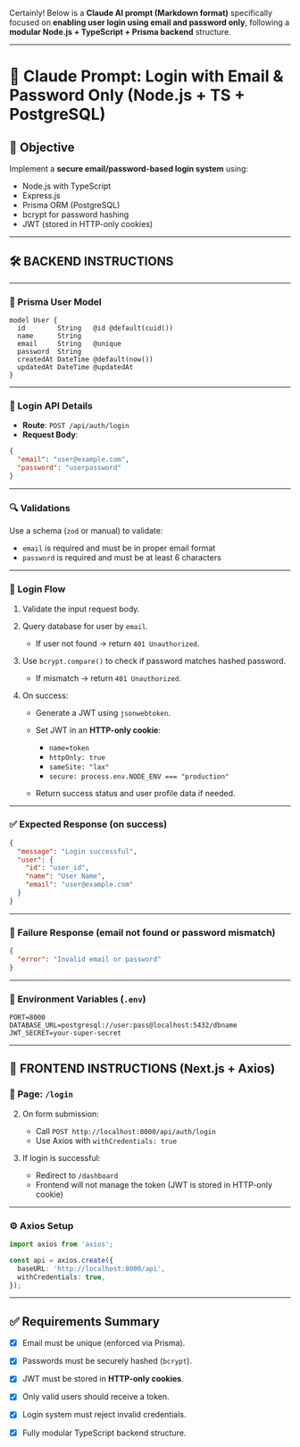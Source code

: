 Certainly! Below is a **Claude AI prompt (Markdown format)** specifically focused on **enabling user login using email and password only**, following a **modular Node.js + TypeScript + Prisma backend** structure.

---

# 🔐 Claude Prompt: Login with Email & Password Only (Node.js + TS + PostgreSQL)

## 🎯 Objective

Implement a **secure email/password-based login system** using:

* Node.js with TypeScript
* Express.js
* Prisma ORM (PostgreSQL)
* bcrypt for password hashing
* JWT (stored in HTTP-only cookies)

---

## 🛠️ BACKEND INSTRUCTIONS

---

### 🧬 Prisma User Model

```prisma
model User {
  id        String   @id @default(cuid())
  name      String
  email     String   @unique
  password  String
  createdAt DateTime @default(now())
  updatedAt DateTime @updatedAt
}
```

---

### 🔑 Login API Details

* **Route**: `POST /api/auth/login`
* **Request Body**:

```json
{
  "email": "user@example.com",
  "password": "userpassword"
}
```

---

### 🔍 Validations

Use a schema (`zod` or manual) to validate:

* `email` is required and must be in proper email format
* `password` is required and must be at least 6 characters

---

### 🔁 Login Flow

1. Validate the input request body.
2. Query database for user by `email`.

   * If user not found → return `401 Unauthorized`.
3. Use `bcrypt.compare()` to check if password matches hashed password.

   * If mismatch → return `401 Unauthorized`.
4. On success:

   * Generate a JWT using `jsonwebtoken`.
   * Set JWT in an **HTTP-only cookie**:

     * `name=token`
     * `httpOnly: true`
     * `sameSite: "lax"`
     * `secure: process.env.NODE_ENV === "production"`
   * Return success status and user profile data if needed.

---

### ✅ Expected Response (on success)

```json
{
  "message": "Login successful",
  "user": {
    "id": "user_id",
    "name": "User Name",
    "email": "user@example.com"
  }
}
```

---

### 🚫 Failure Response (email not found or password mismatch)

```json
{
  "error": "Invalid email or password"
}
```

---

### 🧠 Environment Variables (`.env`)

```
PORT=8000
DATABASE_URL=postgresql://user:pass@localhost:5432/dbname
JWT_SECRET=your-super-secret
```

---

## 📄 FRONTEND INSTRUCTIONS (Next.js + Axios)

### 🧾 Page: `/login`

2. On form submission:

   * Call `POST http://localhost:8000/api/auth/login`
   * Use Axios with `withCredentials: true`

3. If login is successful:

   * Redirect to `/dashboard`
   * Frontend will not manage the token (JWT is stored in HTTP-only cookie)

---

### ⚙️ Axios Setup

```ts
import axios from 'axios';

const api = axios.create({
  baseURL: 'http://localhost:8000/api',
  withCredentials: true,
});
```

---

## ✅ Requirements Summary

* [x] Email must be unique (enforced via Prisma).
* [x] Passwords must be securely hashed (`bcrypt`).
* [x] JWT must be stored in **HTTP-only cookies**.
* [x] Only valid users should receive a token.
* [x] Login system must reject invalid credentials.
* [x] Fully modular TypeScript backend structure.

